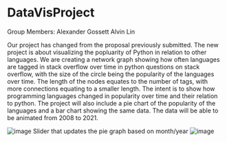 # DataVisProject
Group Members:
Alexander Gossett
Alvin Lin

Our project has changed from the proposal previously submitted.
The new project is about visualizing the popluarity of Python in relation to other languages.
We are creating a network graph showing how often languages are tagged in stack overflow over time in python questions on stack overflow, with the size of the circle being the popularity of the languages over time. The length of the nodes equates to the number of tags, with more connections equating to a smaller length. The intent is to show how programming languages changed in popularity over time and their relation to python. The project will also include a pie chart of the popularity of the languages and a bar chart showing the same data. The data will be able to be animated from 2008 to 2021.

![image](https://user-images.githubusercontent.com/31517102/142144861-59b046cf-2a99-45e4-91ea-f933971fb6b6.png)
Slider that updates the pie graph based on month/year
![image](https://user-images.githubusercontent.com/31517102/142144896-84728432-33f3-426b-8385-f728c4bff901.png)

